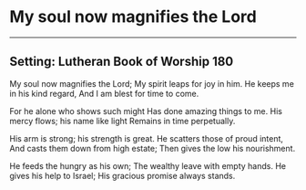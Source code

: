 # My soul now magnifies the Lord

***

## Setting: Lutheran Book of Worship 180

My soul now magnifies the Lord;
My spirit leaps for joy in him.
He keeps me in his kind regard,
And I am blest for time to come.

For he alone who shows such might
Has done amazing things to me.
His mercy flows; his name like light
Remains in time perpetually.

His arm is strong; his strength is great.
He scatters those of proud intent,
And casts them down from high estate;
Then gives the low his nourishment.

He feeds the hungry as his own;
The wealthy leave with empty hands.
He gives his help to Israel;
His gracious promise always stands.